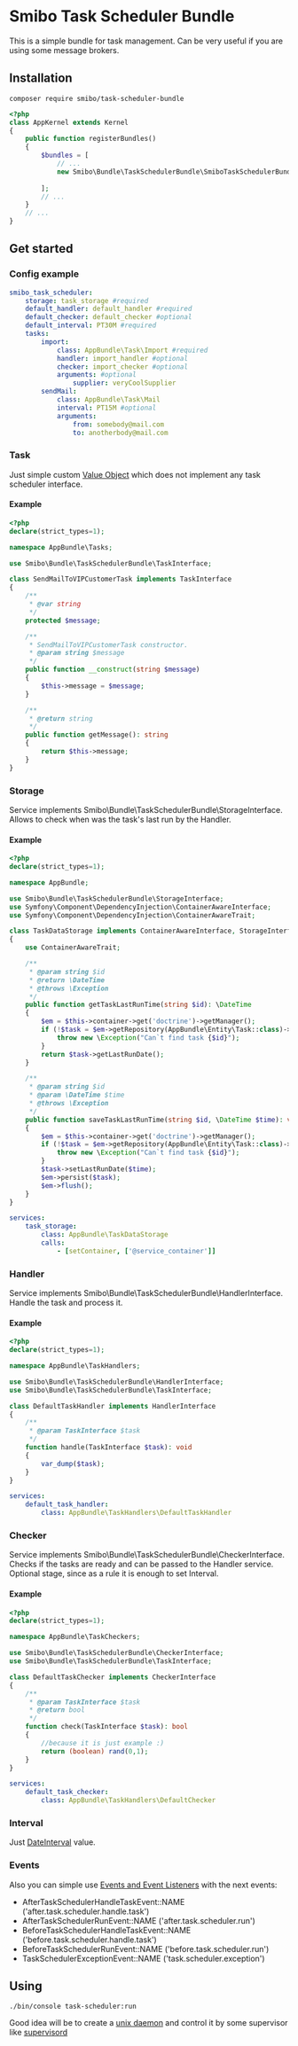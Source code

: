 # Smibo Task Scheduler Bundle

This is a simple bundle for task management. Can be very useful if you are using some message brokers. 

## Installation

```
composer require smibo/task-scheduler-bundle 
```

```php
<?php
class AppKernel extends Kernel
{
    public function registerBundles()
    {
        $bundles = [
            // ...
            new Smibo\Bundle\TaskSchedulerBundle\SmiboTaskSchedulerBundle(),
            
        ];
        // ...
    }
    // ...
}
```

## Get started  

### Config example

```yaml
smibo_task_scheduler:
    storage: task_storage #required
    default_handler: default_handler #required
    default_checker: default_checker #optional
    default_interval: PT30M #required
    tasks:
        import:
            class: AppBundle\Task\Import #required
            handler: import_handler #optional
            checker: import_checker #optional
            arguments: #optional
                supplier: veryCoolSupplier
        sendMail:
            class: AppBundle\Task\Mail
            interval: PT15M #optional
            arguments:
                from: somebody@mail.com
                to: anotherbody@mail.com
```
### Task
Just simple custom [Value Object](https://en.wikipedia.org/wiki/Value_object) which does not implement any task scheduler interface. 

#### Example
```php
<?php
declare(strict_types=1);

namespace AppBundle\Tasks;

use Smibo\Bundle\TaskSchedulerBundle\TaskInterface;

class SendMailToVIPCustomerTask implements TaskInterface
{
    /**
     * @var string
     */
    protected $message;

    /**
     * SendMailToVIPCustomerTask constructor.
     * @param string $message
     */
    public function __construct(string $message)
    {
        $this->message = $message;
    }

    /**
     * @return string
     */
    public function getMessage(): string
    {
        return $this->message;
    }
}
```

### Storage
Service implements Smibo\Bundle\TaskSchedulerBundle\StorageInterface. 
Allows to check when was the task's last run by the Handler.

#### Example
```php
<?php
declare(strict_types=1);

namespace AppBundle;

use Smibo\Bundle\TaskSchedulerBundle\StorageInterface;
use Symfony\Component\DependencyInjection\ContainerAwareInterface;
use Symfony\Component\DependencyInjection\ContainerAwareTrait;

class TaskDataStorage implements ContainerAwareInterface, StorageInterface
{
    use ContainerAwareTrait;

    /**
     * @param string $id
     * @return \DateTime
     * @throws \Exception
     */
    public function getTaskLastRunTime(string $id): \DateTime
    {
        $em = $this->container->get('doctrine')->getManager();
        if (!$task = $em->getRepository(AppBundle\Entity\Task::class)->findBy($id)) {
            throw new \Exception("Can`t find task {$id}");
        }
        return $task->getLastRunDate();
    }

    /**
     * @param string $id
     * @param \DateTime $time
     * @throws \Exception
     */
    public function saveTaskLastRunTime(string $id, \DateTime $time): void
    {
        $em = $this->container->get('doctrine')->getManager();
        if (!$task = $em->getRepository(AppBundle\Entity\Task::class)->findBy($id)) {
            throw new \Exception("Can`t find task {$id}");
        }
        $task->setLastRunDate($time);
        $em->persist($task);
        $em->flush();
    }
}
```

```yaml
services:
    task_storage:
        class: AppBundle\TaskDataStorage
        calls:
            - [setContainer, ['@service_container']]
```

### Handler
Service implements Smibo\Bundle\TaskSchedulerBundle\HandlerInterface. 
Handle the task and process it.

#### Example

```php
<?php
declare(strict_types=1);

namespace AppBundle\TaskHandlers;

use Smibo\Bundle\TaskSchedulerBundle\HandlerInterface;
use Smibo\Bundle\TaskSchedulerBundle\TaskInterface;

class DefaultTaskHandler implements HandlerInterface
{
    /**
     * @param TaskInterface $task
     */
    function handle(TaskInterface $task): void
    {
        var_dump($task);
    }
}
```

```yaml
services:
    default_task_handler:
        class: AppBundle\TaskHandlers\DefaultTaskHandler
```

### Checker
Service implements Smibo\Bundle\TaskSchedulerBundle\CheckerInterface. 
 Checks if the tasks are ready and can be passed to the Handler service. Optional stage, since as a rule it is enough to set Interval.

#### Example

```php
<?php
declare(strict_types=1);

namespace AppBundle\TaskCheckers;

use Smibo\Bundle\TaskSchedulerBundle\CheckerInterface;
use Smibo\Bundle\TaskSchedulerBundle\TaskInterface;

class DefaultTaskChecker implements CheckerInterface
{
    /**
     * @param TaskInterface $task
     * @return bool
     */
    function check(TaskInterface $task): bool
    {
        //because it is just example :)
        return (boolean) rand(0,1);
    }
}
```

```yaml
services:
    default_task_checker:
        class: AppBundle\TaskHandlers\DefaultChecker
```

### Interval
Just [DateInterval](http://php.net/manual/ru/class.dateinterval.php) value.

### Events
Also you can simple use [Events and Event Listeners](http://symfony.com/doc/current/event_dispatcher.html) with the next events:
   * AfterTaskSchedulerHandleTaskEvent::NAME ('after.task.scheduler.handle.task')
   * AfterTaskSchedulerRunEvent::NAME ('after.task.scheduler.run')
   * BeforeTaskSchedulerHandleTaskEvent::NAME ('before.task.scheduler.handle.task')
   * BeforeTaskSchedulerRunEvent::NAME ('before.task.scheduler.run')
   * TaskSchedulerExceptionEvent::NAME ('task.scheduler.exception')

## Using

```
./bin/console task-scheduler:run
```
Good idea will be to create a [unix daemon](https://en.wikipedia.org/wiki/Daemon_(computing)) and control it by some supervisor like [supervisord](http://supervisord.org)  